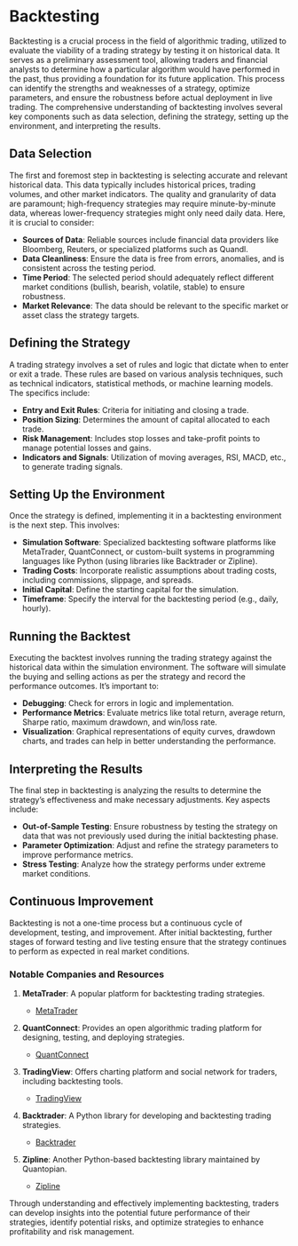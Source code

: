 # Backtesting

Backtesting is a crucial process in the field of algorithmic trading, utilized to evaluate the viability of a trading strategy by testing it on historical data. It serves as a preliminary assessment tool, allowing traders and financial analysts to determine how a particular algorithm would have performed in the past, thus providing a foundation for its future application. This process can identify the strengths and weaknesses of a strategy, optimize parameters, and ensure the robustness before actual deployment in live trading. The comprehensive understanding of backtesting involves several key components such as data selection, defining the strategy, setting up the environment, and interpreting the results. 

## Data Selection

The first and foremost step in backtesting is selecting accurate and relevant historical data. This data typically includes historical prices, trading volumes, and other market indicators. The quality and granularity of data are paramount; high-frequency strategies may require minute-by-minute data, whereas lower-frequency strategies might only need daily data. Here, it is crucial to consider:

- **Sources of Data**: Reliable sources include financial data providers like Bloomberg, Reuters, or specialized platforms such as Quandl.
- **Data Cleanliness**: Ensure the data is free from errors, anomalies, and is consistent across the testing period.
- **Time Period**: The selected period should adequately reflect different market conditions (bullish, bearish, volatile, stable) to ensure robustness.
- **Market Relevance**: The data should be relevant to the specific market or asset class the strategy targets.

## Defining the Strategy

A trading strategy involves a set of rules and logic that dictate when to enter or exit a trade. These rules are based on various analysis techniques, such as technical indicators, statistical methods, or machine learning models. The specifics include:

- **Entry and Exit Rules**: Criteria for initiating and closing a trade.
- **Position Sizing**: Determines the amount of capital allocated to each trade.
- **Risk Management**: Includes stop losses and take-profit points to manage potential losses and gains.
- **Indicators and Signals**: Utilization of moving averages, RSI, MACD, etc., to generate trading signals.

## Setting Up the Environment

Once the strategy is defined, implementing it in a backtesting environment is the next step. This involves:

- **Simulation Software**: Specialized backtesting software platforms like MetaTrader, QuantConnect, or custom-built systems in programming languages like Python (using libraries like Backtrader or Zipline).
- **Trading Costs**: Incorporate realistic assumptions about trading costs, including commissions, slippage, and spreads.
- **Initial Capital**: Define the starting capital for the simulation.
- **Timeframe**: Specify the interval for the backtesting period (e.g., daily, hourly).

## Running the Backtest

Executing the backtest involves running the trading strategy against the historical data within the simulation environment. The software will simulate the buying and selling actions as per the strategy and record the performance outcomes. It’s important to:

- **Debugging**: Check for errors in logic and implementation.
- **Performance Metrics**: Evaluate metrics like total return, average return, Sharpe ratio, maximum drawdown, and win/loss rate.
- **Visualization**: Graphical representations of equity curves, drawdown charts, and trades can help in better understanding the performance.

## Interpreting the Results

The final step in backtesting is analyzing the results to determine the strategy’s effectiveness and make necessary adjustments. Key aspects include:

- **Out-of-Sample Testing**: Ensure robustness by testing the strategy on data that was not previously used during the initial backtesting phase.
- **Parameter Optimization**: Adjust and refine the strategy parameters to improve performance metrics.
- **Stress Testing**: Analyze how the strategy performs under extreme market conditions.

## Continuous Improvement

Backtesting is not a one-time process but a continuous cycle of development, testing, and improvement. After initial backtesting, further stages of forward testing and live testing ensure that the strategy continues to perform as expected in real market conditions.

### Notable Companies and Resources

1. **MetaTrader**: A popular platform for backtesting trading strategies.
   - [MetaTrader](https://www.metaquotes.net/en/metatrader4)

2. **QuantConnect**: Provides an open algorithmic trading platform for designing, testing, and deploying strategies.
   - [QuantConnect](https://www.quantconnect.com/)

3. **TradingView**: Offers charting platform and social network for traders, including backtesting tools.
   - [TradingView](https://www.tradingview.com/)

4. **Backtrader**: A Python library for developing and backtesting trading strategies.
   - [Backtrader](https://www.backtrader.com/)

5. **Zipline**: Another Python-based backtesting library maintained by Quantopian.
   - [Zipline](https://www.zipline.io/)

Through understanding and effectively implementing backtesting, traders can develop insights into the potential future performance of their strategies, identify potential risks, and optimize strategies to enhance profitability and risk management.
